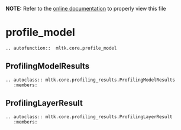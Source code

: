 __NOTE:__ Refer to the [online documentation](https://siliconlabs.github.io/mltk) to properly view this file
# profile_model

```{eval-rst}
.. autofunction::  mltk.core.profile_model
```


## ProfilingModelResults

```{eval-rst}
.. autoclass:: mltk.core.profiling_results.ProfilingModelResults
   :members:
```

## ProfilingLayerResult

```{eval-rst}
.. autoclass:: mltk.core.profiling_results.ProfilingLayerResult
   :members:
```